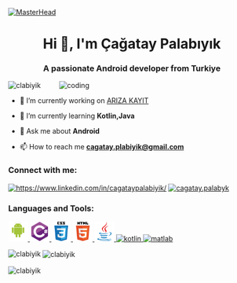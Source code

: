 [![MasterHead](https://3.bp.blogspot.com/-dB6ndKqIAuI/XdWeOASO5AI/AAAAAAAANZA/MSbT9mh6bukxkI-tqnu_GARIZZV5WNVhQCLcBGAsYHQ/s1600/image1.gif)](https://github.com/Clabiyik)
<h1 align="center">Hi 👋, I'm Çağatay Palabıyık</h1>
<h3 align="center">A passionate Android developer from Turkiye</h3>
<img align="right" alt="coding" width="400" src="https://media.tenor.com/tZ2Xd8LqAnMAAAAd/typing-fast.gif"


<p align="left"> <img src="https://komarev.com/ghpvc/?username=clabiyik&label=Profile%20views&color=0e75b6&style=flat" alt="clabiyik" /> </p>

- 🔭 I’m currently working on [ARIZA KAYIT](ASFASFASFASF.com)

- 🌱 I’m currently learning **Kotlin,Java**

- 💬 Ask me about **Android**

- 📫 How to reach me **cagatay.plabiyik@gmail.com**

<h3 align="left">Connect with me:</h3>
<p align="left">
<a href="https://linkedin.com/in/https://www.linkedin.com/in/cagataypalabiyik/" target="blank"><img align="center" src="https://raw.githubusercontent.com/rahuldkjain/github-profile-readme-generator/master/src/images/icons/Social/linked-in-alt.svg" alt="https://www.linkedin.com/in/cagataypalabiyik/" height="30" width="40" /></a>
<a href="https://instagram.com/cagatay.palabyk" target="blank"><img align="center" src="https://raw.githubusercontent.com/rahuldkjain/github-profile-readme-generator/master/src/images/icons/Social/instagram.svg" alt="cagatay.palabyk" height="30" width="40" /></a>
</p>

<h3 align="left">Languages and Tools:</h3>
<p align="left"> <a href="https://developer.android.com" target="_blank" rel="noreferrer"> <img src="https://raw.githubusercontent.com/devicons/devicon/master/icons/android/android-original-wordmark.svg" alt="android" width="40" height="40"/> </a> <a href="https://www.w3schools.com/cs/" target="_blank" rel="noreferrer"> <img src="https://raw.githubusercontent.com/devicons/devicon/master/icons/csharp/csharp-original.svg" alt="csharp" width="40" height="40"/> </a> <a href="https://www.w3schools.com/css/" target="_blank" rel="noreferrer"> <img src="https://raw.githubusercontent.com/devicons/devicon/master/icons/css3/css3-original-wordmark.svg" alt="css3" width="40" height="40"/> </a> <a href="https://www.w3.org/html/" target="_blank" rel="noreferrer"> <img src="https://raw.githubusercontent.com/devicons/devicon/master/icons/html5/html5-original-wordmark.svg" alt="html5" width="40" height="40"/> </a> <a href="https://www.java.com" target="_blank" rel="noreferrer"> <img src="https://raw.githubusercontent.com/devicons/devicon/master/icons/java/java-original.svg" alt="java" width="40" height="40"/> </a> <a href="https://kotlinlang.org" target="_blank" rel="noreferrer"> <img src="https://www.vectorlogo.zone/logos/kotlinlang/kotlinlang-icon.svg" alt="kotlin" width="40" height="40"/> </a> <a href="https://www.mathworks.com/" target="_blank" rel="noreferrer"> <img src="https://upload.wikimedia.org/wikipedia/commons/2/21/Matlab_Logo.png" alt="matlab" width="40" height="40"/> </a> </p>

<p><img align="left" src="https://github-readme-stats.vercel.app/api/top-langs?username=clabiyik&show_icons=true&locale=en&layout=compact" alt="clabiyik" /></p>

<p>&nbsp;<img align="center" src="https://github-readme-stats.vercel.app/api?username=clabiyik&show_icons=true&locale=en" alt="clabiyik" /></p>

<p><img align="center" src="https://github-readme-streak-stats.herokuapp.com/?user=clabiyik&" alt="clabiyik" /></p>
